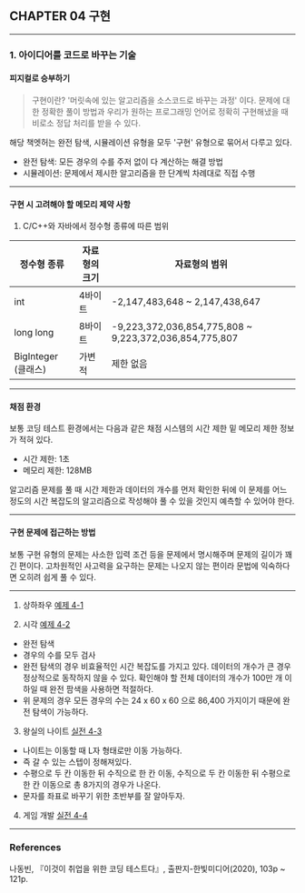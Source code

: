 ## CHAPTER 04 구현

---

### 1. 아이디어를 코드로 바꾸는 기술

#### 피지컬로 승부하기
> 구현이란? '머릿속에 있는 알고리즘을 소스코드로 바꾸는 과정' 이다.
> 문제에 대한 정확한 풀이 방법과 우리가 원하는 프로그래밍 언어로 정확히 구현해냈을 때 비로소 정답 처리를 받을 수 있다.

해당 책엣허는 완전 탐색, 시뮬레이션 유형을 모두 '구현' 유형으로 묶어서 다루고 있다.
 - 완전 탐색: 모든 경우의 수를 주저 없이 다 계산하는 해결 방법
 - 시뮬레이션: 문제에서 제시한 알고리즘을 한 단계씩 차례대로 직접 수행

---

#### 구현 시 고려해야 할 메모리 제약 사항

1. C/C++와 자바에서 정수형 종류에 따른 범위

|정수형 종류|자료형의 크기|자료형의 범위 |
|---|---|---|
|int|4바이트|-2,147,483,648 ~ 2,147,438,647|
|long long|8바이트|-9,223,372,036,854,775,808 ~ 9,223,372,036,854,775,807|
|BigInteger (클래스)|가변적|제한 없음|

---

#### 채점 환경

보통 코딩 테스트 환경에서는 다음과 같은 채점 시스템의 시간 제한 밑 메모리 제한 정보가 적혀 있다.
 - 시간 제한: 1초
 - 메모리 제한: 128MB

알고리즘 문제를 풀 때 시간 제한과 데이터의 개수를 먼저 확인한 뒤에 
이 문제를 어느 정도의 시간 복잡도의 알고리즘으로 작성해야 풀 수 있을 것인지 예측할 수 있어야 한다.

---

#### 구현 문제에 접근하는 방법

보통 구현 유형의 문제는 사소한 입력 조건 등을 문제에서 명시해주며 문제의 길이가 꽤 긴 편이다. 고차원적인 사고력을 요구하는 문제는 나오지 않는 편이라
문법에 익숙하다면 오히려 쉽게 풀 수 있다.

---

1. 상하좌우 [예제 4-1](https://github.com/hyeonic/algorithm/blob/main/src/main/java/me/hyeonic/algorithm/thisiscodingtest/chapter04/Example4_1.java)

2. 시각 [예제 4-2](https://github.com/hyeonic/algorithm/blob/main/src/main/java/me/hyeonic/algorithm/thisiscodingtest/chapter04/Example4_2.java)
 - 완전 탐색
 - 경우의 수를 모두 검사
 - 완전 탐색의 경우 비효율적인 시간 복잡도를 가지고 있다. 데이터의 개수가 큰 경우 정상적으로 동작하지 않을 수 있다. 
   확인해야 할 전체 데이터의 개수가 100만 개 이하일 때 완전 팜색을 사용하면 적절하다.
 - 위 문제의 경우 모든 경우의 수는 24 x 60 x 60 으로 86,400 가지이기 때문에 완전 탐색이 가능하다.

3. 왕실의 나이트 [실전 4-3](https://github.com/hyeonic/algorithm/blob/main/src/main/java/me/hyeonic/algorithm/thisiscodingtest/chapter04/Practice4_3.java)
 - 나이트는 이동할 때 L자 형태로만 이동 가능하다.
 - 즉 갈 수 있는 스텝이 정해져있다.
 - 수평으로 두 칸 이동한 뒤 수직으로 한 칸 이동, 수직으로 두 칸 이동한 뒤 수평으로 한 칸 이동으로 총 8가지의 경우가 나온다.
 - 문자를 좌표로 바꾸기 위한 초반부를 잘 알아두자.

4. 게임 개발 [실전 4-4](https://github.com/hyeonic/algorithm/blob/main/src/main/java/me/hyeonic/algorithm/thisiscodingtest/chapter04/Practice4_4.java)

---
### References

나동빈, 『이것이 취업을 위한 코딩 테스트다』, 출판지-한빛미디어(2020), 103p ~ 121p.